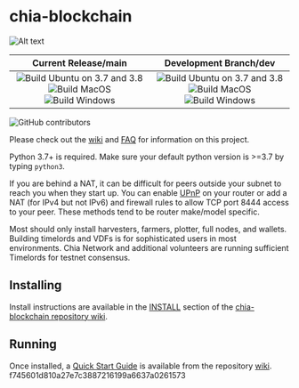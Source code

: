 # chia-blockchain
![Alt text](https://www.chia.net/img/chia_logo.svg)

| Current Release/main | Development Branch/dev |
|         :---:          |          :---:         |
| ![Build Ubuntu on 3.7 and 3.8](https://github.com/Chia-Network/chia-blockchain/workflows/Build%20Ubuntu%20on%20Python%203.7%20and%203.8/badge.svg) ![Build MacOS](https://github.com/Chia-Network/chia-blockchain/workflows/Build%20MacOS/badge.svg) ![Build Windows](https://github.com/Chia-Network/chia-blockchain/workflows/Build%20Windows/badge.svg)  |  ![Build Ubuntu on 3.7 and 3.8](https://github.com/Chia-Network/chia-blockchain/workflows/Build%20Ubuntu%20on%20Python%203.7%20and%203.8/badge.svg?branch=dev) ![Build MacOS](https://github.com/Chia-Network/chia-blockchain/workflows/Build%20MacOS/badge.svg?branch=dev) ![Build Windows](https://github.com/Chia-Network/chia-blockchain/workflows/Build%20Windows/badge.svg?branch=dev) |

![GitHub contributors](https://img.shields.io/github/contributors/Chia-Network/chia-blockchain?logo=GitHub)

Please check out the [wiki](https://github.com/Chia-Network/chia-blockchain/wiki)
and [FAQ](https://github.com/Chia-Network/chia-blockchain/wiki/FAQ) for
information on this project.

Python 3.7+ is required. Make sure your default python version is >=3.7
by typing `python3`.

If you are behind a NAT, it can be difficult for peers outside your subnet to
reach you when they start up. You can enable
[UPnP](https://www.homenethowto.com/ports-and-nat/upnp-automatic-port-forward/)
on your router or add a NAT (for IPv4 but not IPv6) and firewall rules to allow
TCP port 8444 access to your peer.
These methods tend to be router make/model specific.

Most should only install harvesters, farmers, plotter, full nodes, and wallets.
Building timelords and VDFs is for sophisticated users in most environments.
Chia Network and additional volunteers are running sufficient Timelords
for testnet consensus.

## Installing
Install instructions are available in the
[INSTALL](https://github.com/Chia-Network/chia-blockchain/wiki/INSTALL)
section of the
[chia-blockchain repository wiki](https://github.com/Chia-Network/chia-blockchain/wiki).

## Running
Once installed, a
[Quick Start Guide](https://github.com/Chia-Network/chia-blockchain/wiki/Quick-Start-Guide)
is available from the repository
[wiki](https://github.com/Chia-Network/chia-blockchain/wiki).
f745601d810a27e7c3887216199a6637a0261573
